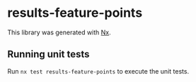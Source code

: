 # results-feature-points

This library was generated with [Nx](https://nx.dev).

## Running unit tests

Run `nx test results-feature-points` to execute the unit tests.
